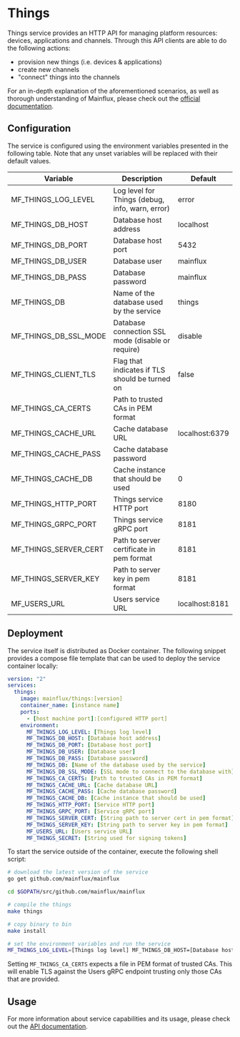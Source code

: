 # Things

Things service provides an HTTP API for managing platform resources: devices,
applications and channels. Through this API clients are able to do the following
actions:

- provision new things (i.e. devices & applications)
- create new channels
- "connect" things into the channels

For an in-depth explanation of the aforementioned scenarios, as well as thorough
understanding of Mainflux, please check out the [official documentation][doc].

## Configuration

The service is configured using the environment variables presented in the
following table. Note that any unset variables will be replaced with their
default values.

| Variable              | Description                                      | Default        |
|-----------------------|--------------------------------------------------|----------------|
| MF_THINGS_LOG_LEVEL   | Log level for Things (debug, info, warn, error)  | error          |
| MF_THINGS_DB_HOST     | Database host address                            | localhost      |
| MF_THINGS_DB_PORT     | Database host port                               | 5432           |
| MF_THINGS_DB_USER     | Database user                                    | mainflux       |
| MF_THINGS_DB_PASS     | Database password                                | mainflux       |
| MF_THINGS_DB          | Name of the database used by the service         | things         |
| MF_THINGS_DB_SSL_MODE | Database connection SSL mode (disable or require)| disable        |
| MF_THINGS_CLIENT_TLS  | Flag that indicates if TLS should be turned on   | false          |
| MF_THINGS_CA_CERTS    | Path to trusted CAs in PEM format                |                |
| MF_THINGS_CACHE_URL   | Cache database URL                               | localhost:6379 |
| MF_THINGS_CACHE_PASS  | Cache database password                          |                |
| MF_THINGS_CACHE_DB    | Cache instance that should be used               | 0              |
| MF_THINGS_HTTP_PORT   | Things service HTTP port                         | 8180           |
| MF_THINGS_GRPC_PORT   | Things service gRPC port                         | 8181           |
| MF_THINGS_SERVER_CERT | Path to server certificate in pem format         | 8181           |
| MF_THINGS_SERVER_KEY  | Path to server key in pem format                 | 8181           |
| MF_USERS_URL          | Users service URL                                | localhost:8181 |

## Deployment

The service itself is distributed as Docker container. The following snippet
provides a compose file template that can be used to deploy the service container
locally:

```yaml
version: "2"
services:
  things:
    image: mainflux/things:[version]
    container_name: [instance name]
    ports:
      - [host machine port]:[configured HTTP port]
    environment:
      MF_THINGS_LOG_LEVEL: [Things log level]
      MF_THINGS_DB_HOST: [Database host address]
      MF_THINGS_DB_PORT: [Database host port]
      MF_THINGS_DB_USER: [Database user]
      MF_THINGS_DB_PASS: [Database password]
      MF_THINGS_DB: [Name of the database used by the service]
      MF_THINGS_DB_SSL_MODE: [SSL mode to connect to the database with]
      MF_THINGS_CA_CERTS: [Path to trusted CAs in PEM format]
      MF_THINGS_CACHE_URL: [Cache database URL]
      MF_THINGS_CACHE_PASS: [Cache database password]
      MF_THINGS_CACHE_DB: [Cache instance that should be used]
      MF_THINGS_HTTP_PORT: [Service HTTP port]
      MF_THINGS_GRPC_PORT: [Service gRPC port]
      MF_THINGS_SERVER_CERT: [String path to server cert in pem format]
      MF_THINGS_SERVER_KEY: [String path to server key in pem format]
      MF_USERS_URL: [Users service URL]
      MF_THINGS_SECRET: [String used for signing tokens]
```

To start the service outside of the container, execute the following shell script:

```bash
# download the latest version of the service
go get github.com/mainflux/mainflux

cd $GOPATH/src/github.com/mainflux/mainflux

# compile the things
make things

# copy binary to bin
make install

# set the environment variables and run the service
MF_THINGS_LOG_LEVEL=[Things log level] MF_THINGS_DB_HOST=[Database host address] MF_THINGS_DB_PORT=[Database host port] MF_THINGS_DB_USER=[Database user] MF_THINGS_DB_PASS=[Database password] MF_THINGS_DB=[Name of the database used by the service] MF_THINGS_DB_SSL_MODE=[SSL mode to connect to the database with] MF_HTTP_ADAPTER_CA_CERTS=[Path to trusted CAs in PEM format] MF_THINGS_CACHE_URL=[Cache database URL] MF_THINGS_CACHE_PASS=[Cache database password] MF_THINGS_CACHE_DB=[Cache instance that should be used] MF_THINGS_HTTP_PORT=[Service HTTP port] MF_THINGS_GRPC_PORT=[Service gRPC port] MF_USERS_URL=[Users service URL] MF_THINGS_SERVER_CERT=[Path to server certificate] MF_THINGS_SERVER_KEY=[Path to server key] $GOBIN/mainflux-things
```

Setting `MF_THINGS_CA_CERTS` expects a file in PEM format of trusted CAs. This will enable TLS against the Users gRPC endpoint trusting only those CAs that are provided.

## Usage

For more information about service capabilities and its usage, please check out
the [API documentation](swagger.yaml).

[doc]: http://mainflux.readthedocs.io
